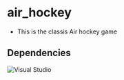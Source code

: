 # air_hockey
- This is the classis Air hockey game

## Dependencies
![Visual Studio](https://img.shields.io/badge/Visual%20Studio-5C2D91?style=for-the-badge&logo=visual-studio&logoColor=white)
